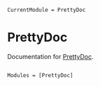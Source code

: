 ```@meta
CurrentModule = PrettyDoc
```

# PrettyDoc

Documentation for [PrettyDoc](https://github.com/thautwarm/PrettyDoc.jl).

```@index
```

```@autodocs
Modules = [PrettyDoc]
```

